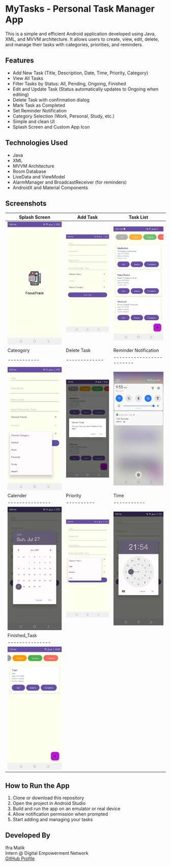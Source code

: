 # MyTasks - Personal Task Manager App

This is a simple and efficient Android application developed using Java, XML, and MVVM architecture. It allows users to create, view, edit, delete, and manage their tasks with categories, priorities, and reminders.

## Features

- Add New Task (Title, Description, Date, Time, Priority, Category)
- View All Tasks
- Filter Tasks by Status: All, Pending, Ongoing, Finished
- Edit and Update Task (Status automatically updates to Ongoing when editing)
- Delete Task with confirmation dialog
- Mark Task as Completed
- Set Reminder Notification 
- Category Selection (Work, Personal, Study, etc.)
- Simple and clean UI
- Splash Screen and Custom App Icon

## Technologies Used

- Java
- XML
- MVVM Architecture
- Room Database
- LiveData and ViewModel
- AlarmManager and BroadcastReceiver (for reminders)
- AndroidX and Material Components

  
## Screenshots

| Splash Screen | Add Task | Task List | 
|---------------|----------|-----------|
| ![Splash](screenshots/splash.jpeg) | ![Add Task](screenshots/add_task.jpeg) | ![Task List](screenshots/task_list.jpeg) |
| Cateogory | Delete Task | Reminder Notification |
|-----------|-------------|------------------------|
| ![Edit](screenshots/category.jpeg) | ![Delete](screenshots/delete_task.jpeg) | ![Reminder](screenshots/reminder.jpeg) |
| Calender | Priority  | Time|
|---------------|----------|-----------|
| ![Calender](screenshots/calendar.jpeg) | ![Priority](screenshots/priority.jpeg) | ![Time](screenshots/time.jpeg) |
| Finished_Task |
|---------------|
| ![Finished_task](screenshots/finished_task.jpeg) |

## How to Run the App

1. Clone or download this repository
2. Open the project in Android Studio
3. Build and run the app on an emulator or real device
4. Allow notification permission when prompted
5. Start adding and managing your tasks



## Developed By

  
Ifra Malik  
Intern @ Digital Empowerment Network  
[GitHub Profile](https://github.com/ifra489)
